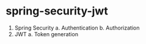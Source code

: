 # spring-security-jwt

1. Spring Security
   a. Authentication
   b. Authorization
2. JWT
   a. Token generation
   

